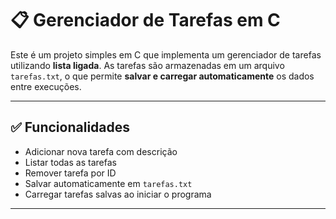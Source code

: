 # 📋 Gerenciador de Tarefas em C

Este é um projeto simples em C que implementa um gerenciador de tarefas utilizando **lista ligada**. As tarefas são armazenadas em um arquivo `tarefas.txt`, o que permite **salvar e carregar automaticamente** os dados entre execuções.

---

## ✅ Funcionalidades

- Adicionar nova tarefa com descrição
- Listar todas as tarefas
- Remover tarefa por ID
- Salvar automaticamente em `tarefas.txt`
- Carregar tarefas salvas ao iniciar o programa

---
